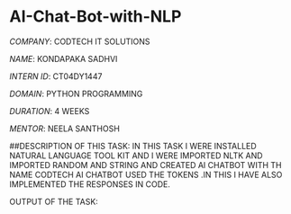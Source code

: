 # AI-Chat-Bot-with-NLP

*COMPANY*: CODTECH IT SOLUTIONS

*NAME*: KONDAPAKA SADHVI

*INTERN ID*: CT04DY1447

*DOMAIN*: PYTHON PROGRAMMING

*DURATION*: 4 WEEKS

*MENTOR*: NEELA SANTHOSH

##DESCRIPTION OF THIS TASK: IN THIS TASK I WERE INSTALLED NATURAL LANGUAGE TOOL KIT AND I WERE IMPORTED NLTK AND IMPORTED RANDOM AND STRING AND CREATED AI CHATBOT WITH TH NAME CODTECH AI CHATBOT USED THE TOKENS .IN THIS I HAVE ALSO IMPLEMENTED THE RESPONSES IN CODE. 


OUTPUT OF THE TASK:

